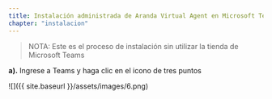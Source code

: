```yaml
---
title: Instalación administrada de Aranda Virtual Agent en Microsoft Teams
chapter: "instalacion"
---
```


>   NOTA: Este es el proceso de instalación sin utilizar la tienda de Microsoft Teams
>


**a).**  Ingrese a Teams y haga clic en el icono de tres puntos


![]({{ site.baseurl }}/assets/images/6.png)
